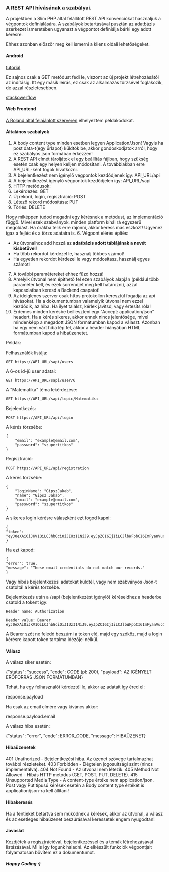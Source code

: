 ### A REST API hívásának a szabályai.

A projektben a Slim PHP által felállított REST API konvenciókat használjuk a végpontok definiálására.
A szabályok betartásával pusztán az adatbázis szerkezet ismeretében ugyanazt a végpontot definiálja bárki 
egy adott kérésre.

Ehhez azonban először meg kell ismerni a kliens oldali lehetőségeket.

#### Android

[tutorial](https://www.londonappdeveloper.com/consuming-a-json-rest-api-in-android/)

Ez sajnos csak a GET metódust fedi le, viszont az új projekt létrehozásától az indításig.
Itt egy másik leírás, ez csak az alkalmazás törzsével foglakozik, de azzal részletesebben.

[stackowerflow](https://stackoverflow.com/questions/29339565/calling-rest-api-from-an-android-app)

#### Web Frontend

[A Roland által felajánlott szerveren](http://burgervargyros.hu/src/client/public/sample.php) 
elhelyeztem példakódokat.

#### Általános szabályok

1. A body content type minden esetben legyen Application/Json! Vagyis ha post data-t(egy űrlapot) 
küldtök be, akkor gondoskodjatok arról, hogy ez szabályos json formában érkezzen! 
2. A REST API címét tároljátok el egy beállítás fájlban, hogy szükség esetén csak egy helyen kelljen módosítani.
A továbbiakban erre API_URL-ként fogok hivatkozni.
3. A bejelentkezést nem igénylő végpontok kezdődjenek így: API_URL/api
4. A bejelentkezést igénylő végpontok kezdődjelen így: API_URL/sapi
5. HTTP metódusok:
1. Lekérdezés: GET
2. Új rekord, login, regisztráció: POST
3. Létező rekord módosítása: PUT
4. Törlés: DELETE

Hogy miképpen tudod megadni egy kérésnek a metódust, az implementáció függő. Mivel ezek szabványok, 
minden platform kínál rá egyszerű megoldást. Ha órákba telik erre rájönni, akkor keress más eszközt!
Ugyenez igaz a fejléc és a törzs adataira is.
6. Végpont elérés építés:
- Az útvonalhoz add hozzá az **adatbázis adott táblájának a nevét kisbetűvel**!
- Ha több rekordot kérdezel le, használj többes számot!
- Ha egyetlen rekordot kérdezel le vagy módosítasz, használj egyes számot!
7. A további paramétereket ehhez fűzd hozzá!
8. Amelyik útvonal nem építhető fel ezen szabályok alapján (például több paraméter kell, 
és ezek sorrendjét meg kell határozni), azzal kapcsolatban keresd a Backend csapatot!
9. Az ideiglenes szerver csak https protokollon keresztül fogadja az api hívásokat. Ha a dokumentumban valamelyik 
útvonal nem ezzel kezdődik, az hiba. Ha ilyet találsz, kérlek javítsd, vagy értesíts róla!
10. Érdemes minden kérésbe beilleszteni egy "Accept: application/json" headert. Ha a kérés sikeres, akkor ennek
nincs jelentősége, mivel mindenképp a megadott JSON formátumban kapod a választ. Azonban ha egy nem várt hiba
lép fel, akkor a header hiányában HTML formátumban kapod a hibaüzenetet.

Példák:

Felhasználók listája:  

    GET https://API_URL/sapi/users

A 6-os id-jű user adatai: 

    GET https://API_URL/sapi/user/6

A "Matematika" téma lekérdezése: 

    GET https://API_URL/sapi/topic/Matematika

Bejelentkezés: 

    POST https://API_URL/api/login

A kérés törzsébe: 

    {
        "email": "example@email.com", 
        "password": "szupertitkos" 
    }

Regisztráció: 

    POST https://API_URL/api/registration

A kérés törzsébe: 

    {
        "loginName": "GipszJakab", 
        "name": "Gipsz Jakab",
        "email": "example@email.com", 
        "password": "szupertitkos" 
    }

A sikeres login kérésre válaszként ezt fogod kapni:

    {
    "token": "eyJ0eXAiOiJKV1QiLCJhbGciOiJIUzI1NiJ9.eyJpZCI6IjIiLCJlbWFpbCI6ImFyanVucGhwQGdtYWlsLmNvbSJ9.yXgY7LWB3_lHEkPB9pj5onGsNWk8norftkRdGesXMb8"
    }

Ha ezt kapod:

    {
    "error": true,
    "message": "These email credentials do not match our records."
    }

Vagy hibás bejelentkezési adatokat küldtél, vagy nem szabványos Json-t csatoltál a kérés törzsébe.

Bejelentkezés után a /sapi (bejelentkezést igénylő) kéréseidhez a headerbe csatold a tokent így:

    Header name: Authorization

    Header value: Bearer eyJ0eXAiOiJKV1QiLCJhbGciOiJIUzI1NiJ9.eyJpZCI6IjIiLCJlbWFpbCI6ImFyanVucGhwQGdtYWlsLmNvbSJ9.yXgY7LWB3_lHEkPB9pj5onGsNWk8norftkRdGesXMb8

A Bearer szót ne feledd beszúrni a token elé, majd egy szóköz, majd a login kérésre kapott token 
tartalma idézőjel nélkül.

#### Válasz

A válasz siker esetén:

{"status": "success", "code": CODE (pl: 200), "payload": AZ IGÉNYELT ERŐFORRÁS JSON FORMÁTUMBAN}

Tehát, ha egy felhasználót kérdeztél le, akkor az adatait így éred el:

response.payload

Ha csak az email címére vagy kíváncs akkor:

response.payload.email

A válasz hiba esetén:

{"status": "error", "code": ERROR_CODE, "message": HIBAÜZENET}    

#### Hibaüzenetek

401 Unathorized - Bejelentkezési hiba. Az üzenet szövege tartalmazhat további részleteket.
403 Forbidden - Elégtelen jogosultsági szint (nincs implementálva).
404 Not Found - Az útvonal nem létezik.
405 Method Not Allowed - Hibás HTTP metódus (GET, POST, PUT, DELETE).
415 Unsupported Media Type - A content-type értéke nem application/json. 
    Post vagy Put típusú kérések esetén a Body content type értékét is application/json-ra kell állítani!


#### Hibakeresés

Ha a fentieket betartva sem működnek a kérések, akkor az útvonal, a válasz és az esetleges hibaüzenet 
beszúrásával keressetek engem nyugodtan!

#### Javaslat 
Kezdjétek a regisztrációval, bejelentkezéssel és a témák létrehozásával listázásával. Mi is 
Így fogunk haladni. Az elkészült funkciók végpontjait folyamatosan bővítem ez a dokumentumot.

##### Happy Coding :)
